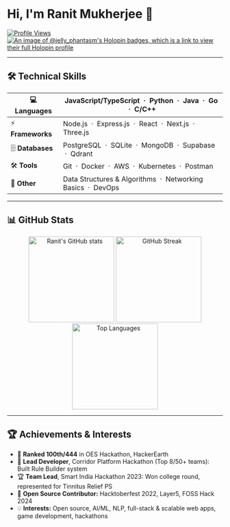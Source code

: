 # Hi, I'm Ranit Mukherjee 👋

[![Profile Views](https://komarev.com/ghpvc/?username=RanitMukherjee&label=Profile%20Views&color=0e75b6)](https://github.com/RanitMukherjee)
[![An image of @jelly_phantasm's Holopin badges, which is a link to view their full Holopin profile](https://holopin.me/jelly_phantasm)](https://holopin.io/@jelly_phantasm)

---

## 🛠️ Technical Skills

| 💻 **Languages** | JavaScript/TypeScript &nbsp;·&nbsp; Python &nbsp;·&nbsp; Java &nbsp;·&nbsp; Go &nbsp;·&nbsp; C/C++ |
|------------------|---------------------------------------------------------------------------------------------------|
| ⚡ **Frameworks** | Node.js &nbsp;·&nbsp; Express.js &nbsp;·&nbsp; React &nbsp;·&nbsp; Next.js &nbsp;·&nbsp; Three.js |
| 🗄️ **Databases** | PostgreSQL &nbsp;·&nbsp; SQLite &nbsp;·&nbsp; MongoDB &nbsp;·&nbsp; Supabase &nbsp;·&nbsp; Qdrant  |
| 🛠️ **Tools**     | Git &nbsp;·&nbsp; Docker &nbsp;·&nbsp; AWS &nbsp;·&nbsp; Kubernetes &nbsp;·&nbsp; Postman           |
| 🧠 **Other**      | Data Structures & Algorithms &nbsp;·&nbsp; Networking Basics &nbsp;·&nbsp; DevOps                  |

---

## 📊 GitHub Stats
<p align="center">
  <img src="https://github-readme-stats.vercel.app/api?username=RanitMukherjee&theme=tokyonight&hide_border=false&include_all_commits=false&count_private=false&card_width=400" alt="Ranit's GitHub stats" height="200"/>
  <img src="https://nirzak-streak-stats.vercel.app/?user=RanitMukherjee&theme=tokyonight&hide_border=false&card_width=400" alt="GitHub Streak" height="200"/>
  <img src="https://github-readme-stats.vercel.app/api/top-langs/?username=RanitMukherjee&theme=tokyonight&hide_border=false&include_all_commits=false&count_private=false&layout=compact&card_width=400&hide=jupyter%20notebook" alt="Top Languages" height="200"/>
</p>









---

## 🏆 Achievements & Interests

- 🏅 **Ranked 100th/444** in OES Hackathon, HackerEarth
- 🥇 **Lead Developer**, Corridor Platform Hackathon (Top 8/50+ teams): Built Rule Builder system
- 🏆 **Team Lead**, Smart India Hackathon 2023: Won college round, represented for Tinnitus Relief PS
- 🌱 **Open Source Contributor:** Hacktoberfest 2022, Layer5, FOSS Hack 2024
- 💡 **Interests:** Open source, AI/ML, NLP, full-stack & scalable web apps, game development, hackathons
